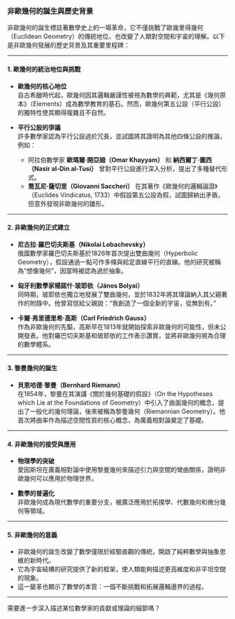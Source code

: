 ### **非歐幾何的誕生與歷史背景**

非歐幾何的誕生標誌著數學史上的一場革命，它不僅挑戰了歐幾里得幾何（Euclidean Geometry）的傳統地位，也改變了人類對空間和宇宙的理解。以下是非歐幾何發展的歷史背景及其重要里程碑：

---

#### **1. 歐幾何的統治地位與挑戰**
- **歐幾何的核心地位**  
  自古希臘時代起，歐幾何因其邏輯嚴謹性被視為數學的典範，尤其是《幾何原本》（Elements）成為數學教育的基石。然而，歐幾何第五公設（平行公設）的獨特性使其顯得複雜且不自然。

- **平行公設的爭議**  
  許多數學家認為平行公設過於冗長，並試圖將其證明為其他四條公設的推論，例如：  
  - 阿拉伯數學家 **歐瑪爾·開亞姆（Omar Khayyam）** 和 **納西爾丁·圖西（Nasir al-Din al-Tusi）** 曾對平行公設進行深入分析，提出了多種替代形式。
  - **喬瓦尼·薩切里（Giovanni Saccheri）** 在其著作《歐幾何的邏輯論證》（Euclides Vindicatus, 1733）中假設第五公設為假，試圖歸納出矛盾，但意外發現非歐幾何的雛形。

---

#### **2. 非歐幾何的正式建立**
- **尼古拉·羅巴切夫斯基（Nikolai Lobachevsky）**  
  俄國數學家羅巴切夫斯基於1826年首次提出雙曲幾何（Hyperbolic Geometry），假設通過一點可作多條與給定直線平行的直線。他的研究被稱為“想像幾何”，因當時被認為過於抽象。

- **匈牙利數學家楊諾什·玻耶依（János Bolyai）**  
  同時期，玻耶依也獨立地發展了雙曲幾何，並於1832年將其理論納入其父親著作的附錄中。他曾寫信給父親說：“我創造了一個全新的宇宙，從無到有。”

- **卡爾·弗里德里希·高斯（Carl Friedrich Gauss）**  
  作為非歐幾何的先驅，高斯早在1813年就開始探索非歐幾何的可能性，但未公開發表。他對羅巴切夫斯基和玻耶依的工作表示讚賞，並將非歐幾何視為合理的數學體系。

---

#### **3. 黎曼幾何的誕生**
- **貝恩哈德·黎曼（Bernhard Riemann）**  
  在1854年，黎曼在其演講《關於幾何基礎的假設》（On the Hypotheses which Lie at the Foundations of Geometry）中引入了曲面幾何的概念，提出了一般化的幾何理論，後來被稱為黎曼幾何（Riemannian Geometry）。他首次將曲率作為描述空間性質的核心概念，為廣義相對論奠定了基礎。

---

#### **4. 非歐幾何的接受與應用**
- **物理學的突破**  
  愛因斯坦在廣義相對論中使用黎曼幾何來描述引力與空間的彎曲關係，證明非歐幾何可以應用於物理世界。

- **數學的普遍化**  
  非歐幾何成為現代數學的重要分支，被廣泛應用於拓撲學、代數幾何和微分幾何等領域。

---

#### **5. 非歐幾何的意義**
- 非歐幾何的誕生改變了數學僅限於經驗直觀的傳統，開啟了純粹數學與抽象思維的新時代。
- 它為宇宙結構的研究提供了新的框架，使人類能夠描述更高維度和非平坦空間的現象。
- 這一變革也顯示了數學的本質：一個不斷挑戰和拓展邏輯邊界的過程。

---

需要進一步深入描述某位數學家的貢獻或理論的細節嗎？